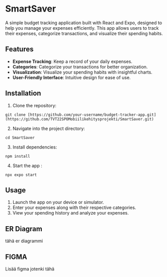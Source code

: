 # SmartSaver

A simple budget tracking application built with React and Expo, designed to help you manage your expenses efficiently. This app allows users to track their expenses, categorize transactions, and visualize their spending habits.

## Features

- **Expense Tracking**: Keep a record of your daily expenses.
- **Categories**: Categorize your transactions for better organization.
- **Visualization**: Visualize your spending habits with insightful charts.
- **User-Friendly Interface**: Intuitive design for ease of use.



## Installation

1. Clone the repository:
```
git clone [https://github.com/your-username/budget-tracker-app.git](https://github.com/TVT22SPOMobiilikehitysprojekti/SmartSaver.git)
```
2. Navigate into the project directory:
```
cd SmartSaver
```
3. Install dependencies:
   
```
npm install
```
4. Start the app :
   
```
npx expo start
```
## Usage

1. Launch the app on your device or simulator.
2. Enter your expenses along with their respective categories.
3. View your spending history and analyze your expenses.

## ER Diagram

tähä er diagrammi

## FIGMA
Lisää figma jotenki tähä
